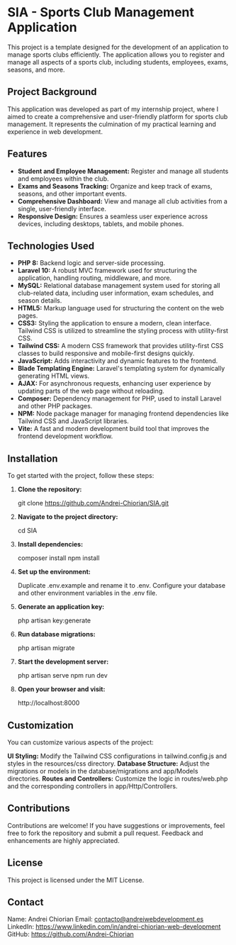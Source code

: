# SIA - Sports Club Management Application

This project is a template designed for the development of an application to manage sports clubs efficiently. The application allows you to register and manage all aspects of a sports club, including students, employees, exams, seasons, and more.

## Project Background

This application was developed as part of my internship project, where I aimed to create a comprehensive and user-friendly platform for sports club management. It represents the culmination of my practical learning and experience in web development.

## Features

- **Student and Employee Management:** Register and manage all students and employees within the club.
- **Exams and Seasons Tracking:** Organize and keep track of exams, seasons, and other important events.
- **Comprehensive Dashboard:** View and manage all club activities from a single, user-friendly interface.
- **Responsive Design:** Ensures a seamless user experience across devices, including desktops, tablets, and mobile phones.

## Technologies Used

- **PHP 8:** Backend logic and server-side processing.
- **Laravel 10:** A robust MVC framework used for structuring the application, handling routing, middleware, and more.
- **MySQL:** Relational database management system used for storing all club-related data, including user information, exam schedules, and season details.
- **HTML5:** Markup language used for structuring the content on the web pages.
- **CSS3:** Styling the application to ensure a modern, clean interface. Tailwind CSS is utilized to streamline the styling process with utility-first CSS.
- **Tailwind CSS:** A modern CSS framework that provides utility-first CSS classes to build responsive and mobile-first designs quickly.
- **JavaScript:** Adds interactivity and dynamic features to the frontend.
- **Blade Templating Engine:** Laravel's templating system for dynamically generating HTML views.
- **AJAX:** For asynchronous requests, enhancing user experience by updating parts of the web page without reloading.
- **Composer:** Dependency management for PHP, used to install Laravel and other PHP packages.
- **NPM:** Node package manager for managing frontend dependencies like Tailwind CSS and JavaScript libraries.
- **Vite:** A fast and modern development build tool that improves the frontend development workflow.

## Installation

To get started with the project, follow these steps:

1. **Clone the repository:**
   
   git clone https://github.com/Andrei-Chiorian/SIA.git

2. **Navigate to the project directory:**
   
   cd SIA

3. **Install dependencies:**
   
   composer install
   npm install

4. **Set up the environment:**
   
   Duplicate .env.example and rename it to .env.
   Configure your database and other environment variables in the .env file.
  
5. **Generate an application key:**
  
   php artisan key:generate
   
6. **Run database migrations:**
    
   php artisan migrate
   
7. **Start the development server:**
    
    php artisan serve
    npm run dev

8. **Open your browser and visit:**
 
    http://localhost:8000

## Customization
You can customize various aspects of the project:

**UI Styling:** Modify the Tailwind CSS configurations in tailwind.config.js and styles in the resources/css directory.
**Database Structure:** Adjust the migrations or models in the database/migrations and app/Models directories.
**Routes and Controllers:** Customize the logic in routes/web.php and the corresponding controllers in app/Http/Controllers.
    
## Contributions
Contributions are welcome! If you have suggestions or improvements, feel free to fork the repository and submit a pull request. Feedback and enhancements are highly appreciated.

## License
This project is licensed under the MIT License.

## Contact
Name: Andrei Chiorian
Email: contacto@andreiwebdevelopment.es
LinkedIn: https://www.linkedin.com/in/andrei-chiorian-web-development
GitHub: https://github.com/Andrei-Chiorian
